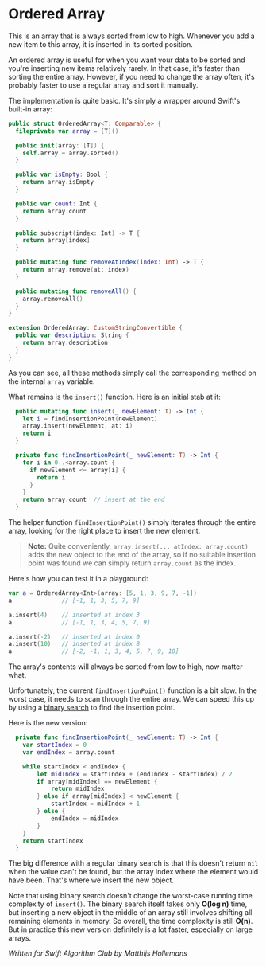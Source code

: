 # Ordered Array

This is an array that is always sorted from low to high. Whenever you add a new item to this array, it is inserted in its sorted position.

An ordered array is useful for when you want your data to be sorted and you're inserting new items relatively rarely. In that case, it's faster than sorting the entire array. However, if you need to change the array often, it's probably faster to use a regular array and sort it manually.

The implementation is quite basic. It's simply a wrapper around Swift's built-in array:

```swift
public struct OrderedArray<T: Comparable> {
  fileprivate var array = [T]()

  public init(array: [T]) {
    self.array = array.sorted()
  }

  public var isEmpty: Bool {
    return array.isEmpty
  }

  public var count: Int {
    return array.count
  }

  public subscript(index: Int) -> T {
    return array[index]
  }

  public mutating func removeAtIndex(index: Int) -> T {
    return array.remove(at: index)
  }

  public mutating func removeAll() {
    array.removeAll()
  }
}

extension OrderedArray: CustomStringConvertible {
  public var description: String {
    return array.description
  }
}
```

As you can see, all these methods simply call the corresponding method on the internal `array` variable.

What remains is the `insert()` function. Here is an initial stab at it:

```swift
  public mutating func insert(_ newElement: T) -> Int {
    let i = findInsertionPoint(newElement)
    array.insert(newElement, at: i)
    return i
  }

  private func findInsertionPoint(_ newElement: T) -> Int {
    for i in 0..<array.count {
      if newElement <= array[i] {
        return i
      }
    }
    return array.count  // insert at the end
  }
```

The helper function `findInsertionPoint()` simply iterates through the entire array, looking for the right place to insert the new element.

> **Note:** Quite conveniently, `array.insert(... atIndex: array.count)` adds the new object to the end of the array, so if no suitable insertion point was found we can simply return `array.count` as the index.

Here's how you can test it in a playground:

```swift
var a = OrderedArray<Int>(array: [5, 1, 3, 9, 7, -1])
a              // [-1, 1, 3, 5, 7, 9]

a.insert(4)    // inserted at index 3
a              // [-1, 1, 3, 4, 5, 7, 9]

a.insert(-2)   // inserted at index 0
a.insert(10)   // inserted at index 8
a              // [-2, -1, 1, 3, 4, 5, 7, 9, 10]
```

The array's contents will always be sorted from low to high, now matter what.

Unfortunately, the current `findInsertionPoint()` function is a bit slow. In the worst case, it needs to scan through the entire array. We can speed this up by using a [binary search](../Binary%20Search) to find the insertion point.

Here is the new version:

```swift
  private func findInsertionPoint(_ newElement: T) -> Int {
    var startIndex = 0
    var endIndex = array.count

    while startIndex < endIndex {
        let midIndex = startIndex + (endIndex - startIndex) / 2
        if array[midIndex] == newElement {
            return midIndex
        } else if array[midIndex] < newElement {
            startIndex = midIndex + 1
        } else {
            endIndex = midIndex
        }
    }
    return startIndex
  }
```

The big difference with a regular binary search is that this doesn't return `nil` when the value can't be found, but the array index where the element would have been. That's where we insert the new object.

Note that using binary search doesn't change the worst-case running time complexity of `insert()`. The binary search itself takes only **O(log n)** time, but inserting a new object in the middle of an array still involves shifting all remaining elements in memory. So overall, the time complexity is still **O(n)**. But in practice this new version definitely is a lot faster, especially on large arrays.

*Written for Swift Algorithm Club by Matthijs Hollemans*
